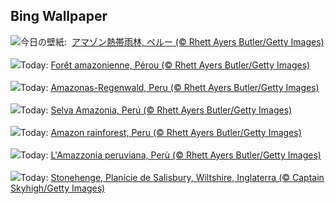## Bing Wallpaper
![](https://www.bing.com/th?id=OHR.PeruAmazon_JA-JP3970237476_UHD.jpg&w=1000)今日の壁紙: &nbsp;[アマゾン熱帯雨林, ペルー (© Rhett Ayers Butler/Getty Images)](https://www.bing.com/th?id=OHR.PeruAmazon_JA-JP3970237476_UHD.jpg)
<br><br/>
![](https://www.bing.com/th?id=OHR.PeruAmazon_FR-FR7280583164_UHD.jpg&w=1000)Today: [Forêt amazonienne, Pérou (© Rhett Ayers Butler/Getty Images)](https://www.bing.com/th?id=OHR.PeruAmazon_FR-FR7280583164_UHD.jpg)
<br><br/>
![](https://www.bing.com/th?id=OHR.PeruAmazon_DE-DE2410533713_UHD.jpg&w=1000)Today: [Amazonas-Regenwald, Peru (© Rhett Ayers Butler/Getty Images)](https://www.bing.com/th?id=OHR.PeruAmazon_DE-DE2410533713_UHD.jpg)
<br><br/>
![](https://www.bing.com/th?id=OHR.PeruAmazon_ES-ES0383063317_UHD.jpg&w=1000)Today: [Selva Amazonia, Perú (© Rhett Ayers Butler/Getty Images)](https://www.bing.com/th?id=OHR.PeruAmazon_ES-ES0383063317_UHD.jpg)
<br><br/>
![](https://www.bing.com/th?id=OHR.PeruAmazon_EN-GB5292051746_UHD.jpg&w=1000)Today: [Amazon rainforest, Peru (© Rhett Ayers Butler/Getty Images)](https://www.bing.com/th?id=OHR.PeruAmazon_EN-GB5292051746_UHD.jpg)
<br><br/>
![](https://www.bing.com/th?id=OHR.PeruAmazon_IT-IT9169623612_UHD.jpg&w=1000)Today: [L'Amazzonia peruviana, Perù (© Rhett Ayers Butler/Getty Images)](https://www.bing.com/th?id=OHR.PeruAmazon_IT-IT9169623612_UHD.jpg)
<br><br/>
![](https://www.bing.com/th?id=OHR.StonehengeSalisbury_PT-BR7064860081_UHD.jpg&w=1000)Today: [Stonehenge, Planície de Salisbury, Wiltshire, Inglaterra (© Captain Skyhigh/Getty Images)](https://www.bing.com/th?id=OHR.StonehengeSalisbury_PT-BR7064860081_UHD.jpg)
<br><br/>
